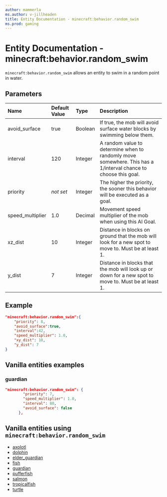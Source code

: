 ```yaml
---
author: mammerla
ms.author: v-jillheaden
title: Entity Documentation - minecraft:behavior.random_swim
ms.prod: gaming
---
```


# Entity Documentation - minecraft:behavior.random_swim

`minecraft:behavior.random_swim` allows an entity to swim in a random point in water.

## Parameters

|Name |Default Value  |Type  |Description  |
|:----------|:----------|:----------|:----------|
|avoid_surface| true| Boolean|  If true, the mob will avoid surface water blocks by swimming below them. |
|interval| 120| Integer|  A random value to determine when to randomly move somewhere. This has a 1/interval chance to choose this goal. |
|priority|*not set*|Integer|The higher the priority, the sooner this behavior will be executed as a goal.|
|speed_multiplier| 1.0|Decimal|  Movement speed multiplier of the mob when using this AI Goal. |
|xz_dist| 10| Integer| Distance in blocks on ground that the mob will look for a new spot to move to. Must be at least 1. |
|y_dist| 7| Integer| Distance in blocks that the mob will look up or down for a new spot to move to. Must be at least 1. |

## Example

```json
"minecraft:behavior.random_swim":{
    "priority": 8,
    "avoid_surface":true,
    "interval":42,
    "speed_multiplier": 1.0,
    "xy_dist": 10,
    "y_dist": 7
}
```

## Vanilla entities examples

### guardian

```json
"minecraft:behavior.random_swim": {
        "priority": 7,
        "speed_multiplier": 1.0,
        "interval": 80,
        "avoid_surface": false
      },

```

## Vanilla entities using `minecraft:behavior.random_swim`

- [axolotl](../../../../Source/VanillaBehaviorPack_Snippets/entities/axolotl.md)
- [dolphin](../../../../Source/VanillaBehaviorPack_Snippets/entities/dolphin.md)
- [elder_guardian](../../../../Source/VanillaBehaviorPack_Snippets/entities/elder_guardian.md)
- [fish](../../../../Source/VanillaBehaviorPack_Snippets/entities/fish.md)
- [guardian](../../../../Source/VanillaBehaviorPack_Snippets/entities/guardian.md)
- [pufferfish](../../../../Source/VanillaBehaviorPack_Snippets/entities/pufferfish.md)
- [salmon](../../../../Source/VanillaBehaviorPack_Snippets/entities/salmon.md)
- [tropicalfish](../../../../Source/VanillaBehaviorPack_Snippets/entities/tropicalfish.md)
- [turtle](../../../../Source/VanillaBehaviorPack_Snippets/entities/turtle.md)
